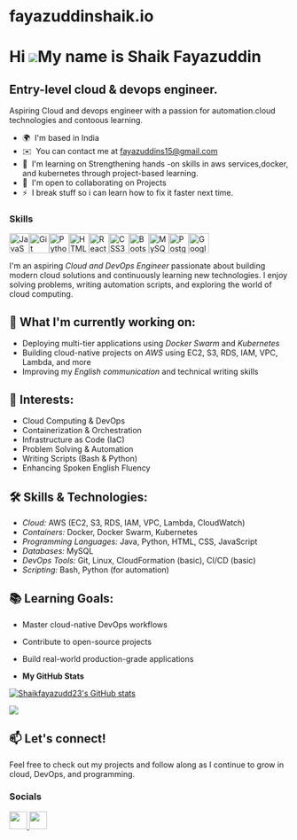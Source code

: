 # fayazuddinshaik.io
Hi ![](https://user-images.githubusercontent.com/18350557/176309783-0785949b-9127-417c-8b55-ab5a4333674e.gif)My name is Shaik Fayazuddin
========================================================================================================================================

Entry-level cloud & devops engineer.
--------------------------------

Aspiring Cloud and devops engineer with a passion for automation.cloud technologies and contoous learning.

* 🌍  I'm based in India
* ✉️  You can contact me at [fayazuddins15@gmail.com](mailto:fayazuddins15@gmail.com)
* 🧠  I'm learning on Strengthening hands -on skills in aws services,docker, and kubernetes through project-based learning.
* 🤝  I'm open to collaborating on Projects
* ⚡  I break stuff so i can learn how to fix it faster next time.

### Skills


<p align="left">
<a href="https://developer.mozilla.org/en-US/docs/Web/JavaScript" target="_blank" rel="noreferrer"><img src="https://raw.githubusercontent.com/danielcranney/readme-generator/main/public/icons/skills/javascript-colored.svg" width="36" height="36" alt="JavaScript" /></a><a href="https://git-scm.com/" target="_blank" rel="noreferrer"><img src="https://raw.githubusercontent.com/danielcranney/readme-generator/main/public/icons/skills/git-colored.svg" width="36" height="36" alt="Git" /></a><a href="https://www.python.org/" target="_blank" rel="noreferrer"><img src="https://raw.githubusercontent.com/danielcranney/readme-generator/main/public/icons/skills/python-colored.svg" width="36" height="36" alt="Python" /></a><a href="https://developer.mozilla.org/en-US/docs/Glossary/HTML5" target="_blank" rel="noreferrer"><img src="https://raw.githubusercontent.com/danielcranney/readme-generator/main/public/icons/skills/html5-colored.svg" width="36" height="36" alt="HTML5" /></a><a href="https://reactjs.org/" target="_blank" rel="noreferrer"><img src="https://raw.githubusercontent.com/danielcranney/readme-generator/main/public/icons/skills/react-colored.svg" width="36" height="36" alt="React" /></a><a href="https://www.w3.org/TR/CSS/#css" target="_blank" rel="noreferrer"><img src="https://raw.githubusercontent.com/danielcranney/readme-generator/main/public/icons/skills/css3-colored.svg" width="36" height="36" alt="CSS3" /></a><a href="https://getbootstrap.com/" target="_blank" rel="noreferrer"><img src="https://raw.githubusercontent.com/danielcranney/readme-generator/main/public/icons/skills/bootstrap-colored.svg" width="36" height="36" alt="Bootstrap" /></a><a href="https://www.mysql.com/" target="_blank" rel="noreferrer"><img src="https://raw.githubusercontent.com/danielcranney/readme-generator/main/public/icons/skills/mysql-colored.svg" width="36" height="36" alt="MySQL" /></a><a href="https://www.postgresql.org/" target="_blank" rel="noreferrer"><img src="https://raw.githubusercontent.com/danielcranney/readme-generator/main/public/icons/skills/postgresql-colored.svg" width="36" height="36" alt="PostgreSQL" /></a><a href="https://cloud.google.com/" target="_blank" rel="noreferrer"><img src="https://raw.githubusercontent.com/danielcranney/readme-generator/main/public/icons/skills/googlecloud-colored.svg" width="36" height="36" alt="Google Cloud" /></a>
<p/>

I'm an aspiring *Cloud and DevOps Engineer* passionate about building modern cloud solutions and continuously learning new technologies. I enjoy solving problems, writing automation scripts, and exploring the world of cloud computing.

## 🚀 What I'm currently working on:
- Deploying multi-tier applications using *Docker Swarm* and *Kubernetes*
- Building cloud-native projects on *AWS* using EC2, S3, RDS, IAM, VPC, Lambda, and more
- Improving my *English communication* and technical writing skills

## 🎯 Interests:
- Cloud Computing & DevOps
- Containerization & Orchestration
- Infrastructure as Code (IaC)
- Problem Solving & Automation
- Writing Scripts (Bash & Python)
- Enhancing Spoken English Fluency

## 🛠 Skills & Technologies:
- *Cloud:* AWS (EC2, S3, RDS, IAM, VPC, Lambda, CloudWatch)
- *Containers:* Docker, Docker Swarm, Kubernetes
- *Programming Languages:* Java, Python, HTML, CSS, JavaScript
- *Databases:* MySQL
- *DevOps Tools:* Git, Linux, CloudFormation (basic), CI/CD (basic)
- *Scripting:* Bash, Python (for automation)

## 📚 Learning Goals:
- Master cloud-native DevOps workflows
- Contribute to open-source projects
- Build real-world production-grade applications

- <b>My GitHub Stats</b>

<a href="http://www.github.com/Shaikfayazudd23"><img src="https://github-readme-stats.vercel.app/api?username=Shaikfayazudd23&show_icons=true&hide=&count_private=true&title_color=0891b2&text_color=ffffff&icon_color=0891b2&bg_color=1c1917&hide_border=true&show_icons=true" alt="Shaikfayazudd23's GitHub stats" /></a>

<a href="http://www.github.com/Shaikfayazudd23"><img src="https://github-readme-streak-stats.herokuapp.com/?user=Shaikfayazudd23&stroke=ffffff&background=1c1917&ring=0891b2&fire=0891b2&currStreakNum=ffffff&currStreakLabel=0891b2&sideNums=ffffff&sideLabels=ffffff&dates=ffffff&hide_border=true" /></a>

## 📫 Let's connect!
Feel free to check out my projects and follow along as I continue to grow in cloud, DevOps, and programming.

### Socials


<p align="left"> <a href="https://www.github.com/Shaikfayazudd23" target="_blank" rel="noreferrer"> <picture> <source media="(prefers-color-scheme: dark)" srcset="https://raw.githubusercontent.com/danielcranney/readme-generator/main/public/icons/socials/github-dark.svg" /> <source media="(prefers-color-scheme: light)" srcset="https://raw.githubusercontent.com/danielcranney/readme-generator/main/public/icons/socials/github.svg" /> <img src="https://raw.githubusercontent.com/danielcranney/readme-generator/main/public/icons/socials/github.svg" width="32" height="32" /> </picture> </a> <a href="https://www.linkedin.com/in/shaik-fayazuddin-a1556922b/" target="_blank" rel="noreferrer"> <picture> <source media="(prefers-color-scheme: dark)" srcset="https://raw.githubusercontent.com/danielcranney/readme-generator/main/public/icons/socials/linkedin-dark.svg" /> <source media="(prefers-color-scheme: light)" srcset="https://raw.githubusercontent.com/danielcranney/readme-generator/main/public/icons/socials/linkedin.svg" /> <img src="https://raw.githubusercontent.com/danielcranney/readme-generator/main/public/icons/socials/linkedin.svg" width="32" height="32" /> </picture> </a></p>


